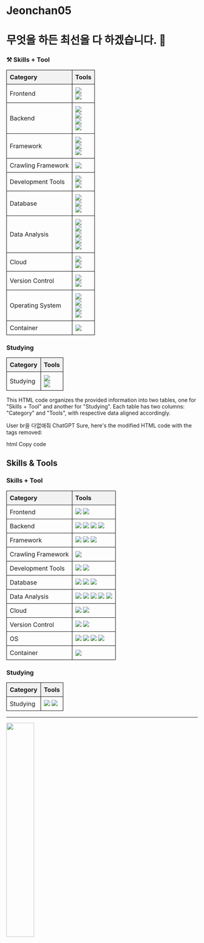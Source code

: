 # Jeonchan05
# 무엇을 하든 최선을 다 하겠습니다. 👋
<h3 align="left"> ⚒️ Skills + Tool </h3>
<table>
  <tr>
    <th>Category</th>
    <th>Tools</th>
  </tr>
  <tr>
    <td>Frontend</td>
    <td>
      <img src="https://img.shields.io/badge/HTML5-E34F26.svg?style=for-the-badge&logo=html5&logoColor=white" /><br>
      <img src="https://img.shields.io/badge/CSS3-1572B6.svg?style=for-the-badge&logo=css3&logoColor=white" />
    </td>
  </tr>
  <tr>
    <td>Backend</td>
    <td>
      <img src="https://img.shields.io/badge/Java-007396.svg?style=for-the-badge&logo=java&logoColor=white" /><br>
      <img src="https://img.shields.io/badge/JavaScript-F7DF1E.svg?style=for-the-badge&logo=javascript&logoColor=white" /><br>
      <img src="https://img.shields.io/badge/Python-3776AB.svg?style=for-the-badge&logo=python&logoColor=white" /><br>
      <img src="https://img.shields.io/badge/Node.js-339933.svg?style=for-the-badge&logo=node.js&logoColor=white" />
    </td>
  </tr>
  <tr>
    <td>Framework</td>
    <td>
      <img src="https://img.shields.io/badge/Spring-6DB33F.svg?style=for-the-badge&logo=spring&logoColor=white" /><br>
      <img src="https://img.shields.io/badge/Express-000000.svg?style=for-the-badge&logo=express&logoColor=white" /><br>
      <img src="https://img.shields.io/badge/FastAPI-009688.svg?style=for-the-badge&logo=fastapi&logoColor=white" />
    </td>
  </tr>
  <tr>
    <td>Crawling Framework</td>
    <td>
      <img src="https://img.shields.io/badge/Selenium-43B02A.svg?style=for-the-badge&logo=selenium&logoColor=white" />
    </td>
  </tr>
  <tr>
    <td>Development Tools</td>
    <td>
      <img src="https://img.shields.io/badge/Eclipse%20IDE-2C2255.svg?style=for-the-badge&logo=eclipseide&logoColor=white" /><br>
      <img src="https://img.shields.io/badge/Visual%20Studio%20Code-007ACC.svg?style=for-the-badge&logo=visualstudiocode&logoColor=white" />
    </td>
  </tr>
  <tr>
    <td>Database</td>
    <td>
      <img src="https://img.shields.io/badge/Oracle-F80000?style=flat-square&logo=oracle&logoColor=white" /><br>
      <img src="https://img.shields.io/badge/MySQL-4479A1?style=flat-square&logo=mysql&logoColor=white" /><br>
      <img src="https://img.shields.io/badge/MariaDB-003545?style=flat-square&logo=mariadb&logoColor=white" />
    </td>
  </tr>
  <tr>
    <td>Data Analysis</td>
    <td>
      <img src="https://img.shields.io/badge/NumPy-013243?style=flat-square&logo=numpy&logoColor=white" /><br>
      <img src="https://img.shields.io/badge/Pandas-150458?style=flat-square&logo=pandas&logoColor=white" /><br>
      <img src="https://img.shields.io/badge/scikit--learn-F7931E?style=flat-square&logo=scikit-learn&logoColor=white" /><br>
      <img src="https://img.shields.io/badge/Keras-D00000?style=flat-square&logo=keras&logoColor=white" /><br>
      <img src="https://img.shields.io/badge/SciPy-8CAAE6?style=flat-square&logo=scipy&logoColor=white" />
    </td>
  </tr>
  <tr>
    <td>Cloud</td>
    <td>
      <img src="https://img.shields.io/badge/Google%20Cloud-4285F4?style=flat-square&logo=googlecloud&logoColor=white" /><br>
      <img src="https://img.shields.io/badge/KT%20Cloud-FF3300?style=flat-square&logo=icloud&logoColor=white" />
    </td>
  </tr>
  <tr>
    <td>Version Control</td>
    <td>
      <img src="https://img.shields.io/badge/Git-F05032?style=flat-square&logo=git&logoColor=white" /><br>
      <img src="https://img.shields.io/badge/GitHub-181717?style=flat-square&logo=github&logoColor=white" />
    </td>
  </tr>
  <tr>
    <td>Operating System</td>
    <td>
      <img src="https://img.shields.io/badge/Windows-0078D4?style=flat-square&logo=windows&logoColor=white" /><br>
      <img src="https://img.shields.io/badge/macOS-000000?style=flat-square&logo=apple&logoColor=white" /><br>
      <img src="https://img.shields.io/badge/Ubuntu-E95420?style=flat-square&logo=ubuntu&logoColor=white" /><br>
      <img src="https://img.shields.io/badge/CentOS-262577?style=flat-square&logo=centos&logoColor=white" />
    </td>
  </tr>
  <tr>
    <td>Container</td>
    <td>
      <img src="https://img.shields.io/badge/docker-2496ED.svg?style=for-the-badge&logo=docker&logoColor=white" />
    </td>
  </tr>
</table>

<h3>Studying</h3>
<table>
  <tr>
    <th>Category</th>
    <th>Tools</th>
  </tr>
  <tr>
    <td>Studying</td>
    <td>
      <img src="https://img.shields.io/badge/nestjs-E0234E?style=flat-square&logo=nestjs&logoColor=white" /><br>
      <img src="https://img.shields.io/badge/kubernetes-326CE5?style=flat-square&logo=kubernetes&logoColor=white" />
    </td>
  </tr>
</table>

</body>
</html>
This HTML code organizes the provided information into two tables, one for "Skills + Tool" and another for "Studying". Each table has two columns: "Category" and "Tools", with respective data aligned accordingly.



User
br을 다없애줘
ChatGPT
Sure, here's the modified HTML code with the <br> tags removed:

html
Copy code
<!DOCTYPE html>
<html lang="en">
<head>
  <meta charset="UTF-8">
  <meta name="viewport" content="width=device-width, initial-scale=1.0">
  <title>Skills & Tools</title>
  <style>
    table {
      width: 100%;
      border-collapse: collapse;
    }
    th, td {
      border: 1px solid black;
      padding: 8px;
      text-align: left;
    }
    th {
      background-color: #f2f2f2;
    }
  </style>
</head>
<body>

<h2>Skills & Tools</h2>

<h3>Skills + Tool</h3>
<table>
  <tr>
    <th>Category</th>
    <th>Tools</th>
  </tr>
  <tr>
    <td>Frontend</td>
    <td>
      <img src="https://img.shields.io/badge/HTML5-E34F26.svg?style=for-the-badge&logo=html5&logoColor=white">
      <img src="https://img.shields.io/badge/CSS3-1572B6.svg?style=for-the-badge&logo=css3&logoColor=white">
    </td>
  </tr>
  <tr>
    <td>Backend</td>
    <td>
      <img src="https://img.shields.io/badge/Java-007396.svg?style=for-the-badge&logo=java&logoColor=white">
      <img src="https://img.shields.io/badge/JavaScript-F7DF1E.svg?style=for-the-badge&logo=javascript&logoColor=white">
      <img src="https://img.shields.io/badge/Python-3776AB.svg?style=for-the-badge&logo=python&logoColor=white">
      <img src="https://img.shields.io/badge/Node.js-339933.svg?style=for-the-badge&logo=node.js&logoColor=white">
    </td>
  </tr>
  <tr>
    <td>Framework</td>
    <td>
      <img src="https://img.shields.io/badge/Spring-6DB33F.svg?style=for-the-badge&logo=spring&logoColor=white">
      <img src="https://img.shields.io/badge/Express-000000.svg?style=for-the-badge&logo=express&logoColor=white">
      <img src="https://img.shields.io/badge/FastAPI-009688.svg?style=for-the-badge&logo=fastapi&logoColor=white">
    </td>
  </tr>
  <tr>
    <td>Crawling Framework</td>
    <td>
      <img src="https://img.shields.io/badge/Selenium-43B02A.svg?style=for-the-badge&logo=selenium&logoColor=white">
    </td>
  </tr>
  <tr>
    <td>Development Tools</td>
    <td>
      <img src="https://img.shields.io/badge/Eclipse%20IDE-2C2255.svg?style=for-the-badge&logo=eclipseide&logoColor=white">
      <img src="https://img.shields.io/badge/Visual%20Studio%20Code-007ACC.svg?style=for-the-badge&logo=visualstudiocode&logoColor=white">
    </td>
  </tr>
  <tr>
    <td>Database</td>
    <td>
      <img src="https://img.shields.io/badge/Oracle-F80000?style=flat-square&logo=oracle&logoColor=white">
      <img src="https://img.shields.io/badge/MySQL-4479A1?style=flat-square&logo=mysql&logoColor=white">
      <img src="https://img.shields.io/badge/MariaDB-003545?style=flat-square&logo=mariadb&logoColor=white">
    </td>
  </tr>
  <tr>
    <td>Data Analysis</td>
    <td>
      <img src="https://img.shields.io/badge/NumPy-013243?style=flat-square&logo=numpy&logoColor=white">
      <img src="https://img.shields.io/badge/Pandas-150458?style=flat-square&logo=pandas&logoColor=white">
      <img src="https://img.shields.io/badge/scikit--learn-F7931E?style=flat-square&logo=scikit-learn&logoColor=white">
      <img src="https://img.shields.io/badge/Keras-D00000?style=flat-square&logo=keras&logoColor=white">
      <img src="https://img.shields.io/badge/SciPy-8CAAE6?style=flat-square&logo=scipy&logoColor=white">
    </td>
  </tr>
  <tr>
    <td>Cloud</td>
    <td>
      <img src="https://img.shields.io/badge/Google%20Cloud-4285F4?style=flat-square&logo=googlecloud&logoColor=white">
      <img src="https://img.shields.io/badge/KT%20Cloud-FF3300?style=flat-square&logo=icloud&logoColor=white">
    </td>
  </tr>
  <tr>
    <td>Version Control</td>
    <td>
      <img src="https://img.shields.io/badge/Git-F05032?style=flat-square&logo=git&logoColor=white">
      <img src="https://img.shields.io/badge/GitHub-181717?style=flat-square&logo=github&logoColor=white">
    </td>
  </tr>
  <tr>
    <td>OS</td>
    <td>
      <img src="https://img.shields.io/badge/Windows-0078D4?style=flat-square&logo=windows&logoColor=white">
      <img src="https://img.shields.io/badge/macOS-000000?style=flat-square&logo=apple&logoColor=white">
      <img src="https://img.shields.io/badge/Ubuntu-E95420?style=flat-square&logo=ubuntu&logoColor=white">
      <img src="https://img.shields.io/badge/CentOS-262577?style=flat-square&logo=centos&logoColor=white">
    </td>
  </tr>
  <tr>
    <td>Container</td>
    <td>
      <img src="https://img.shields.io/badge/docker-2496ED.svg?style=for-the-badge&logo=docker&logoColor=white">
    </td>
  </tr>
</table>

<h3>Studying</h3>
<table>
  <tr>
    <th>Category</th>
    <th>Tools</th>
  </tr>
  <tr>
    <td>Studying</td>
    <td>
      <img src="https://img.shields.io/badge/nestjs-E0234E?style=flat-square&logo=nestjs&logoColor=white">
      <img src="https://img.shields.io/badge/kubernetes-326CE5?style=flat-square&logo=kubernetes&logoColor=white">
    </td>
  </tr>
</table>

<hr>
<div>
  <a href="https://github.com/anuraghazra/github-readme-stats">
    <img src="https://github-readme-stats.vercel.app/api/top-langs/?username=junia3&layout=donut&show_icons=true&theme=material-palenight&hide_border=true&bg_color=20232a&icon_color=58A6FF&text_color=fff&title_color=58A6FF&count_private=true&exclude_repo=Face-Transfer-Application" width=38% />
</a>    
</div>

